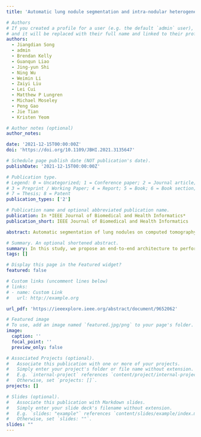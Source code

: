 ```yaml
---
title: 'Automatic lung nodule segmentation and intra-nodular heterogeneity image generation'

# Authors
# If you created a profile for a user (e.g. the default `admin` user), write the username (folder name) here
# and it will be replaced with their full name and linked to their profile.
authors:
  - Jiangdian Song
  - admin 
  - Brendan Kelly
  - Guanqun Liao
  - Jing-yun Shi
  - Ning Wu
  - Weimin Li
  - Zaiyi Liu
  - Lei Cui
  - Matthew P Lungren
  - Michael Moseley
  - Peng Gao
  - Jie Tian
  - Kristen Yeom

# Author notes (optional)
author_notes:

date: '2021-12-15T00:00:00Z'
doi: 'https://doi.org/10.1109/JBHI.2021.3135647'

# Schedule page publish date (NOT publication's date).
publishDate: '2021-12-15T00:00:00Z'

# Publication type.
# Legend: 0 = Uncategorized; 1 = Conference paper; 2 = Journal article;
# 3 = Preprint / Working Paper; 4 = Report; 5 = Book; 6 = Book section;
# 7 = Thesis; 8 = Patent
publication_types: ['2']

# Publication name and optional abbreviated publication name.
publication: In *IEEE Journal of Biomedical and Health Informatics*
publication_short: IEEE Journal of Biomedical and Health Informatics  

abstract: Automatic segmentation of lung nodules on computed tomography (CT) images is challenging owing to the variability of morphology, location, and intensity. In addition, few segmentation methods can capture intra-nodular heterogeneity to assist lung nodule diagnosis. In this study, we propose an end-to-end architecture to perform fully automated segmentation of multiple types of lung nodules and generate intra-nodular heterogeneity images for clinical use. To this end, a hybrid loss is considered by introducing a Faster R-CNN model based on generalized intersection over union loss in generative adversarial network. The Lung Image Database Consortium image collection dataset, comprising 2,635 lung nodules, was combined with 3,200 lung nodules from five hospitals for this study. Compared with manual segmentation by radiologists, the proposed model obtained an average dice coefficient (DC) of 82.05% on the test dataset. Compared with U-net , NoduleNet , nnU-net , and other three models, the proposed method achieved comparable performance on lung nodule segmentation and generated more vivid and valid intra-nodular heterogeneity images, which are beneficial in radiological diagnosis. In an external test of 91 patients from another hospital, the proposed model achieved an average DC of 81.61%. The proposed method effectively addresses the challenges of inevitable human interaction and additional pre-processing procedures in the existing solutions for lung nodule segmentation. In addition, the results show that the intra-nodular heterogeneity images generated by the proposed model are suitable to facilitate lung nodule diagnosis in radiology.

# Summary. An optional shortened abstract.
summary: In this study, we propose an end-to-end architecture to perform fully automated segmentation of multiple types of lung nodules and generate intra-nodular heterogeneity images for clinical use.
tags: []

# Display this page in the Featured widget?
featured: false

# Custom links (uncomment lines below)
# links:
# - name: Custom Link
#   url: http://example.org

url_pdf: 'https://ieeexplore.ieee.org/abstract/document/9652062'

# Featured image
# To use, add an image named `featured.jpg/png` to your page's folder.
image:
  caption: ''
  focal_point: ''
  preview_only: false

# Associated Projects (optional).
#   Associate this publication with one or more of your projects.
#   Simply enter your project's folder or file name without extension.
#   E.g. `internal-project` references `content/project/internal-project/index.md`.
#   Otherwise, set `projects: []`.
projects: []

# Slides (optional).
#   Associate this publication with Markdown slides.
#   Simply enter your slide deck's filename without extension.
#   E.g. `slides: "example"` references `content/slides/example/index.md`.
#   Otherwise, set `slides: ""`.
slides: ""
---
```

